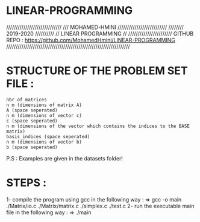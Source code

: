 # LINEAR-PROGRAMMING

/////////////////////////////
/// MOHAMED-HMINI //////////////////////////
//////// 2019-2020 //////////
// LINEAR PROGRAMMING //
///////////////////////
GITHUB REPO : https://github.com/MohamedHmini/LINEAR-PROGRAMMING
/////////////////////////////////////////////////////////////////


# STRUCTURE OF THE PROBLEM SET FILE : 

    nbr of matrices
    n m (dimensions of matrix A)
    A (space seperated) 
    n m (dimensions of vector c)
    c (space seperated)
    n m (dimensions of the vector which contains the indices to the BASE matrix)
    basis_indices (space seperated)
    n m (dimensions of vector b)
    b (space seperated)

P.S : Examples are given in the datasets folder!

# STEPS : 

1- compile the program using gcc in the following way : 
    => gcc -o main ./Matrix/io.c ./Matrix/matrix.c ./simplex.c ./test.c
2- run the executable main file in the following way : 
    => ./main <problem set file path>

